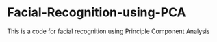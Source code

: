 # Facial-Recognition-using-PCA
This is a code for facial recognition using Principle Component Analysis
